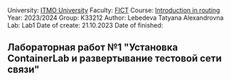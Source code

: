University: [ITMO University](https://itmo.ru/ru/)
Faculty: [FICT](https://fict.itmo.ru)
Course: [Introduction in routing](https://github.com/itmo-ict-faculty/introduction-in-routing)
Year: 2023/2024
Group: K33212
Author: Lebedeva Tatyana Alexandrovna
Lab: Lab1
Date of create: 21.10.2023
Date of finished: 

## Лабораторная работ №1 "Установка ContainerLab и развертывание тестовой сети связи"    
